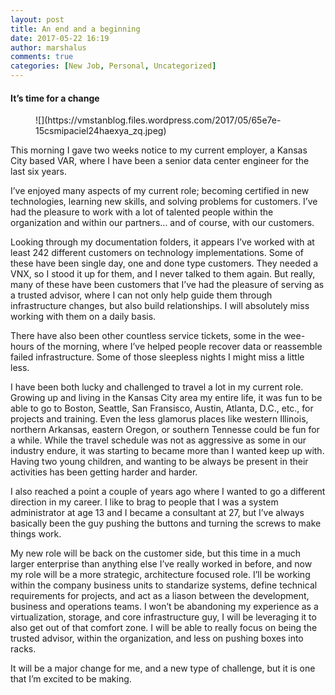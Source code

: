 ```yaml
---
layout: post
title: An end and a beginning
date: 2017-05-22 16:19
author: marshalus
comments: true
categories: [New Job, Personal, Uncategorized]
---
```


#### It’s time for a change

<figure>![](https://vmstanblog.files.wordpress.com/2017/05/65e7e-15csmipaciel24haexya_zq.jpeg)</figure>

This morning I gave two weeks notice to my current employer, a Kansas City based VAR, where I have been a senior data center engineer for the last six years.

I’ve enjoyed many aspects of my current role; becoming certified in new technologies, learning new skills, and solving problems for customers. I’ve had the pleasure to work with a lot of talented people within the organization and within our partners… and of course, with our customers.

Looking through my documentation folders, it appears I’ve worked with at least 242 different customers on technology implementations. Some of these have been single day, one and done type customers. They needed a VNX, so I stood it up for them, and I never talked to them again. But really, many of these have been customers that I’ve had the pleasure of serving as a trusted advisor, where I can not only help guide them through infrastructure changes, but also build relationships. I will absolutely miss working with them on a daily basis.

There have also been other countless service tickets, some in the wee-hours of the morning, where I’ve helped people recover data or reassemble failed infrastructure. Some of those sleepless nights I might miss a little less.

I have been both lucky and challenged to travel a lot in my current role. Growing up and living in the Kansas City area my entire life, it was fun to be able to go to Boston, Seattle, San Fransisco, Austin, Atlanta, D.C., etc., for projects and training. Even the less glamorus places like western Illinois, northern Arkansas, eastern Oregon, or southern Tennesse could be fun for a while. While the travel schedule was not as aggressive as some in our industry endure, it was starting to became more than I wanted keep up with. Having two young children, and wanting to be always be present in their activities has been getting harder and harder.

I also reached a point a couple of years ago where I wanted to go a different direction in my career. I like to brag to people that I was a system administrator at age 13 and I became a consultant at 27, but I’ve always basically been the guy pushing the buttons and turning the screws to make things work.

My new role will be back on the customer side, but this time in a much larger enterprise than anything else I’ve really worked in before, and now my role will be a more strategic, architecture focused role. I’ll be working within the company business units to standarize systems, define technical requirements for projects, and act as a liason between the development, business and operations teams. I won’t be abandoning my experience as a virtualization, storage, and core infrastructure guy, I will be leveraging it to also get out of that comfort zone. I will be able to really focus on being the trusted advisor, within the organization, and less on pushing boxes into racks.

It will be a major change for me, and a new type of challenge, but it is one that I’m excited to be making.